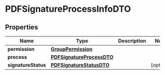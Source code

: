 # PDFSignatureProcessInfoDTO

## Properties
Name | Type | Description | Notes
------------ | ------------- | ------------- | -------------
**permission** | [**GroupPermission**](GroupPermission.md) |  | 
**process** | [**PDFSignatureProcessDTO**](PDFSignatureProcessDTO.md) |  | 
**signatureStatus** | [**PDFSignatureStatusDTO**](PDFSignatureStatusDTO.md) |  |  [optional]
